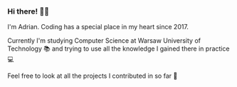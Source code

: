 ### Hi there! 👋😀

I'm Adrian. Coding has a special place in my heart since 2017. 

Currently I'm studying Computer Science at Warsaw University of Technology 📚 and trying to use all the knowledge I gained there in practice 💻 

Feel free to look at all the projects I contributed in so far 🥳
